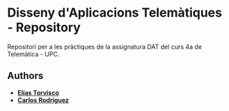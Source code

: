 # Disseny d'Aplicacions Telemàtiques - Repository

Repositori per a les pràctiques de la assignatura DAT del curs 4a de Telemàtica - UPC.

## Authors

* [**Elías Torvisco**](https://github.com/eliastorvisco)
* [**Carlos Rodríguez**](https://github.com/crodriguezanton)

